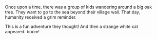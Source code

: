 Once upon a time, there was a group of kids wandering around a big oak tree. 
They want to go to the sea beyond their village wall. That day, humanity received a grim reminder.

This is a fun adventure they thought! And then a strange white cat appeared. 
boom!
